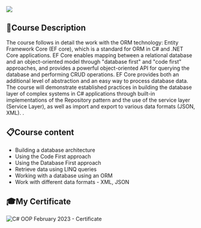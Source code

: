 <img src="https://capsule-render.vercel.app/api?type=waving&color=0:552586,100:a82da8&height=300&section=header&text=Entity&nbsp;Framework&fontSize=70&fontAlignY=25&desc=Core&descSize=70&descAlignY=50"/>

### <h2> 📑Course Description </h2>
The course follows in detail the work with the ORM technology: Entity Framework Core (EF core), which is a standard for ORM in C# and .NET Core applications. EF Core enables mapping between a relational database and an object-oriented model through "database first" and "code first" approaches, and provides a powerful object-oriented API for querying the database and performing CRUD operations. EF Core provides both an additional level of abstraction and an easy way to process database data. The course will demonstrate established practices in building the database layer of complex systems in C# applications through built-in implementations of the Repository pattern and the use of the service layer (Service Layer), as well as import and export to various data formats (JSON, XML). .

### <h2> 📋Course content </h2>
- Building a database architecture
- Using the Code First approach
- Using the Database First approach
- Retrieve data using LINQ queries
- Working with a database using an ORM
- Work with different data formats - XML, JSON

### <h2> 🎓My Certificate </h2>
![C# OOP February 2023 - Certificate](https://user-images.githubusercontent.com/115632936/230941450-c1cdc9fd-7bbc-4fb5-b8dd-61198112a434.jpg)
